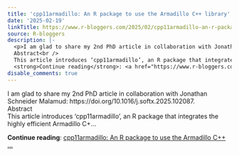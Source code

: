 ```yaml
---
title: 'cpp11armadillo: An R package to use the Armadillo C++ library'
date: '2025-02-19'
linkTitle: https://www.r-bloggers.com/2025/02/cpp11armadillo-an-r-package-to-use-the-armadillo-c-library/
source: R-bloggers
description: |-
  <p>I am glad to share my 2nd PhD article in collaboration with Jonathan Schneider Malamud: https://doi.org/10.1016/j.softx.2025.102087.<br />
  Abstract<br />
  This article introduces ‘cpp11armadillo’, an R package that integrates the highly efficient Armadillo C+...</p>
  <strong>Continue reading</strong>: <a href="https://www.r-bloggers.com/2025/02/cpp11armadillo-an-r-package-to-use-the-armadillo-c-library/">cpp11armadillo: An R package to use the Armadillo C++ ...
disable_comments: true
---
```

<p>I am glad to share my 2nd PhD article in collaboration with Jonathan Schneider Malamud: https://doi.org/10.1016/j.softx.2025.102087.<br />
Abstract<br />
This article introduces ‘cpp11armadillo’, an R package that integrates the highly efficient Armadillo C+...</p>
<strong>Continue reading</strong>: <a href="https://www.r-bloggers.com/2025/02/cpp11armadillo-an-r-package-to-use-the-armadillo-c-library/">cpp11armadillo: An R package to use the Armadillo C++ ...